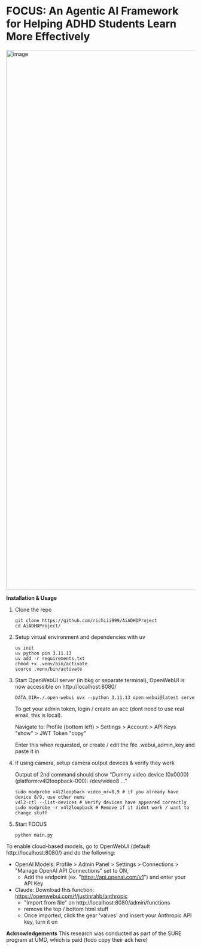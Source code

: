 # **FOCUS**: An Agentic AI Framework for Helping ADHD Students Learn More Effectively

<img width="1803" height="1436" alt="image" src="https://github.com/user-attachments/assets/8f1c171e-f154-495f-a787-d632e45876a2" />


**Installation & Usage**
1. Clone the repo
   ```
   git clone https://github.com/richiii999/AiADHDProject
   cd AiADHDProject/
   ```
2. Setup virtual environment and dependencies with uv
   ```
   uv init
   uv python pin 3.11.13
   uv add -r requirements.txt
   chmod +x .venv/bin/activate
   source .venv/bin/activate
   ```
3. Start OpenWebUI server (in bkg or separate terminal), OpenWebUI is now accessible on http://localhost:8080/
   ```
   DATA_DIR=./.open-webui uvx --python 3.11.13 open-webui@latest serve
   ```
   To get your admin token, login / create an acc (dont need to use real email, this is local).

   Navigate to: Profile (bottom left) > Settings > Account > API Keys "show" > JWT Token "copy"

   Enter this when requested, or create / edit the file .webui_admin_key and paste it in
5. If using camera, setup camera output devices & verify they work

   Output of 2nd command should show "Dummy video device (0x0000) (platform:v4l2loopback-000): /dev/video8 ..."
   ```
   sudo modprobe v4l2loopback video_nr=8,9 # if you already have device 8/9, use other nums
   v4l2-ctl --list-devices # Verify devices have appeared correctly
   sudo modprobe -r v4l2loopback # Remove if it didnt work / want to change stuff
   ```
7. Start FOCUS
   ```
   python main.py
   ```

To enable cloud-based models, go to OpenWebUI (default http://localhost:8080/) and do the following:
- OpenAI Models: Profile > Admin Panel > Settings > Connections > "Manage OpenAI API Connections" set to ON,
   - Add the endpoint (ex. "https://api.openai.com/v1") and enter your API Key
- Claude: Download this function: https://openwebui.com/f/justinrahb/anthropic
  - "Import from file" on http://localhost:8080/admin/functions 
  - remove the top / bottom html stuff
  - Once imported, click the gear 'valves' and insert your Anthropic API key, turn it on

**Acknowledgements** This research was conducted as part of the SURE program at UMD, which is paid (todo copy their ack here)

